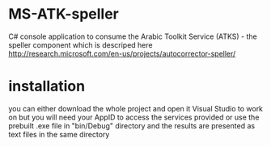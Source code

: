 # MS-ATK-speller

C# console application to consume the Arabic Toolkit Service (ATKS) - the speller component
which is descriped here http://research.microsoft.com/en-us/projects/autocorrector-speller/

# installation

 you can either download the whole project and open it Visual Studio  to work on but you will need your AppID to access the services provided or use the prebuilt .exe file in "bin/Debug" directory and the results are presented as text files in the same directory

